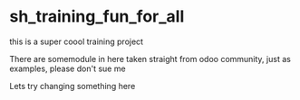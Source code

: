 # sh_training_fun_for_all
this is a super coool training project 

There are somemodule in here taken straight from odoo community, just as examples, please don't sue me

Lets try changing something here 
